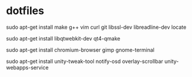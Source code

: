 # dotfiles

sudo apt-get install make g++ vim curl git libssl-dev libreadline-dev locate

sudo apt-get install libqtwebkit-dev qt4-qmake

sudo apt-get install chromium-browser gimp gnome-terminal

sudo apt-get install unity-tweak-tool notify-osd overlay-scrollbar unity-webapps-service

